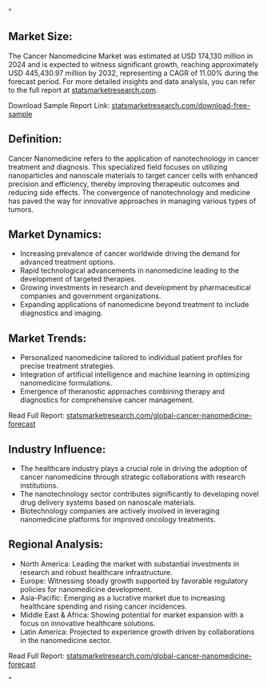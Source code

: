 "<h2>Market Size:</h2>
<p>The Cancer Nanomedicine Market was estimated at USD 174,130 million in 2024 and is expected to witness significant growth, reaching approximately USD 445,430.97 million by 2032, representing a CAGR of 11.00% during the forecast period. For more detailed insights and data analysis, you can refer to the full report at <a href='https://www.statsmarketresearch.com/global-cancer-nanomedicine-forecast-2025-2032-676-8028280'>statsmarketresearch.com</a>.</p>
<p>Download Sample Report Link: <a href='https://www.statsmarketresearch.com/download-free-sample/8028280/global-cancer-nanomedicine-forecast-2025-2032-676'>statsmarketresearch.com/download-free-sample</a></p>

<h2>Definition:</h2>
<p>Cancer Nanomedicine refers to the application of nanotechnology in cancer treatment and diagnosis. This specialized field focuses on utilizing nanoparticles and nanoscale materials to target cancer cells with enhanced precision and efficiency, thereby improving therapeutic outcomes and reducing side effects. The convergence of nanotechnology and medicine has paved the way for innovative approaches in managing various types of tumors.</p>

<h2>Market Dynamics:</h2>
<ul>
  <li>Increasing prevalence of cancer worldwide driving the demand for advanced treatment options.</li>
  <li>Rapid technological advancements in nanomedicine leading to the development of targeted therapies.</li>
  <li>Growing investments in research and development by pharmaceutical companies and government organizations.</li>
  <li>Expanding applications of nanomedicine beyond treatment to include diagnostics and imaging.</li>
</ul>

<h2>Market Trends:</h2>
<ul>
  <li>Personalized nanomedicine tailored to individual patient profiles for precise treatment strategies.</li>
  <li>Integration of artificial intelligence and machine learning in optimizing nanomedicine formulations.</li>
  <li>Emergence of theranostic approaches combining therapy and diagnostics for comprehensive cancer management.</li>
</ul>
<p>Read Full Report: <a href='https://www.statsmarketresearch.com/global-cancer-nanomedicine-forecast-2025-2032-676-8028280'>statsmarketresearch.com/global-cancer-nanomedicine-forecast</a></p>

<h2>Industry Influence:</h2>
<ul>
  <li>The healthcare industry plays a crucial role in driving the adoption of cancer nanomedicine through strategic collaborations with research institutions.</li>
  <li>The nanotechnology sector contributes significantly to developing novel drug delivery systems based on nanoscale materials.</li>
  <li>Biotechnology companies are actively involved in leveraging nanomedicine platforms for improved oncology treatments.</li>
</ul>

<h2>Regional Analysis:</h2>
<ul>
  <li>North America: Leading the market with substantial investments in research and robust healthcare infrastructure.</li>
  <li>Europe: Witnessing steady growth supported by favorable regulatory policies for nanomedicine development.</li>
  <li>Asia-Pacific: Emerging as a lucrative market due to increasing healthcare spending and rising cancer incidences.</li>
  <li>Middle East & Africa: Showing potential for market expansion with a focus on innovative healthcare solutions.</li>
  <li>Latin America: Projected to experience growth driven by collaborations in the nanomedicine sector.</li>
</ul>
<p>Read Full Report: <a href='https://www.statsmarketresearch.com/global-cancer-nanomedicine-forecast-2025-2032-676-8028280'>statsmarketresearch.com/global-cancer-nanomedicine-forecast</a></p>"
